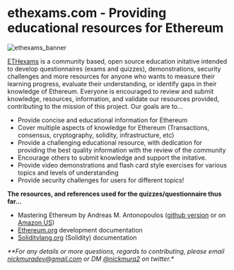 ethexams.com - Providing educational resources for Ethereum
============

![ethexams_banner](https://user-images.githubusercontent.com/92566574/177671391-238ff8a7-dcd4-4ec1-bac2-6452092ba796.png)




[ETHexams](https://ethexams.com) is a community based, open source education initative intended to develop questionnaires (exams and quizzes), demonstrations, security challenges and more resources for anyone who wants to measure their learning progress, evaluate their understanding, or identify gaps in their knowledge of Ethereum. Everyone is encouraged to review and submit knowledge, resources, information, and validate our resources provided, contributing to the mission of this project. Our goals are to...

*   Provide concise and educational information for Ethereum
*   Cover multiple aspects of knowledge for Ethereum (Transactions, consensus, cryptography, solidity, infrastructure, etc)
*   Provide a challenging educational resource, with dedication for providing the best quality information with the review of the community
*   Encourage others to submit knowledge and support the initative.
*   Provide video demonstrations and flash card style exercises for various topics and levels of understanding
*   Provide security challenges for users for different topics! 

**The resources, and references used for the quizzes/questionnaire thus far...**

*   Mastering Ethereum by Andreas M. Antonopoulos ([github version](https://github.com/ethereumbook/ethereumbook/blob/develop/book.asciidoc) or on [Amazon US](https://www.amazon.com/Mastering-Ethereum-Building-Smart-Contracts/dp/1491971940))
*   [Ethereum.org](https://ethereum.org/en/developers/docs/ ) development documentation
*   [Soliditylang.org](https://docs.soliditylang.org/) (Solidity) documentation

_**For any details or more questions, regards to contributing, please email nickmuradev@gmail.com or DM [@nickmura2](http://twitter.com/nickmura2) on twitter.*_
